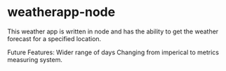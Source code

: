 # weatherapp-node


This weather app is written in node and has the ability to get the weather forecast for a specified location.


Future Features:
Wider range of days
Changing from imperical to metrics measuring system.
